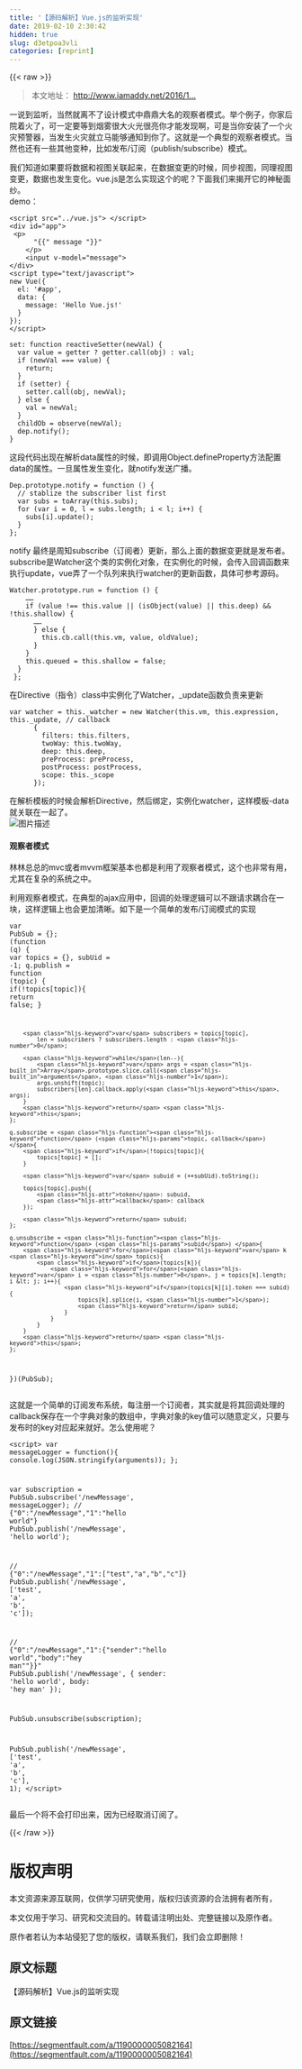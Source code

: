 ```yaml
---
title: '【源码解析】Vue.js的监听实现' 
date: 2019-02-10 2:30:42
hidden: true
slug: d3etpoa3vli
categories: [reprint]
---
```


{{< raw >}}

                    
<blockquote><p>本文地址： <a href="http://www.iamaddy.net/2016/11/vue-js-monitor-realize/" rel="nofollow noreferrer" target="_blank">http://www.iamaddy.net/2016/1...</a></p></blockquote>
<p>一说到监听，当然就离不了设计模式中鼎鼎大名的观察者模式。举个例子，你家后院着火了，可一定要等到烟雾很大火光很亮你才能发现啊，可是当你安装了一个火灾预警器，当发生火灾就立马能够通知到你了。这就是一个典型的观察者模式。当然也还有一些其他变种，比如发布/订阅（publish/subscribe）模式。</p>
<p>我们知道如果要将数据和视图关联起来，在数据变更的时候，同步视图，同理视图变更，数据也发生变化。vue.js是怎么实现这个的呢？下面我们来揭开它的神秘面纱。<br>demo：</p>
<div class="widget-codetool" style="display:none;">
      <div class="widget-codetool--inner">
      <span class="selectCode code-tool" data-toggle="tooltip" data-placement="top" title="" data-original-title="全选"></span>
      <span type="button" class="copyCode code-tool" data-toggle="tooltip" data-placement="top" data-clipboard-text="<script src=&quot;../vue.js&quot;> </script>
<div id=&quot;app&quot;>
 <p>
      "{{" message "}}"
    </p>
    <input v-model=&quot;message&quot;>
</div>
<script type=&quot;text/javascript&quot;>
new Vue({
  el: '#app',
  data: {
    message: 'Hello Vue.js!'
  }
});
</script>
" title="" data-original-title="复制"></span>
      <span type="button" class="saveToNote code-tool" data-toggle="tooltip" data-placement="top" title="" data-original-title="放进笔记"></span>
      </div>
      </div><pre class="hljs django"><code><span class="xml"><span class="hljs-tag">&lt;<span class="hljs-name">script</span> <span class="hljs-attr">src</span>=<span class="hljs-string">"../vue.js"</span>&gt;</span><span class="undefined"> </span><span class="hljs-tag">&lt;/<span class="hljs-name">script</span>&gt;</span>
<span class="hljs-tag">&lt;<span class="hljs-name">div</span> <span class="hljs-attr">id</span>=<span class="hljs-string">"app"</span>&gt;</span>
 <span class="hljs-tag">&lt;<span class="hljs-name">p</span>&gt;</span>
      </span><span class="hljs-template-variable">"{{" message "}}"</span><span class="xml">
    <span class="hljs-tag">&lt;/<span class="hljs-name">p</span>&gt;</span>
    <span class="hljs-tag">&lt;<span class="hljs-name">input</span> <span class="hljs-attr">v-model</span>=<span class="hljs-string">"message"</span>&gt;</span>
<span class="hljs-tag">&lt;/<span class="hljs-name">div</span>&gt;</span>
<span class="hljs-tag">&lt;<span class="hljs-name">script</span> <span class="hljs-attr">type</span>=<span class="hljs-string">"text/javascript"</span>&gt;</span><span class="actionscript">
<span class="hljs-keyword">new</span> Vue({
  el: <span class="hljs-string">'#app'</span>,
  data: {
    message: <span class="hljs-string">'Hello Vue.js!'</span>
  }
});
</span><span class="hljs-tag">&lt;/<span class="hljs-name">script</span>&gt;</span>
</span></code></pre>
<div class="widget-codetool" style="display:none;">
      <div class="widget-codetool--inner">
      <span class="selectCode code-tool" data-toggle="tooltip" data-placement="top" title="" data-original-title="全选"></span>
      <span type="button" class="copyCode code-tool" data-toggle="tooltip" data-placement="top" data-clipboard-text="set: function reactiveSetter(newVal) {
  var value = getter ? getter.call(obj) : val;
  if (newVal === value) {
    return;
  }
  if (setter) {
    setter.call(obj, newVal);
  } else {
    val = newVal;
  }
  childOb = observe(newVal);
  dep.notify();
}" title="" data-original-title="复制"></span>
      <span type="button" class="saveToNote code-tool" data-toggle="tooltip" data-placement="top" title="" data-original-title="放进笔记"></span>
      </div>
      </div><pre class="hljs haxe"><code><span class="hljs-keyword">set</span>: <span class="hljs-type">function reactiveSetter</span>(<span class="hljs-keyword">new</span><span class="hljs-type">Val</span>) {
  <span class="hljs-keyword">var</span> value = getter ? getter.call(obj) : <span class="hljs-type">val</span>;
  <span class="hljs-keyword">if</span> (<span class="hljs-keyword">new</span><span class="hljs-type">Val</span> === value) {
    <span class="hljs-keyword">return</span>;
  }
  <span class="hljs-keyword">if</span> (setter) {
    setter.call(obj, <span class="hljs-keyword">new</span><span class="hljs-type">Val</span>);
  } <span class="hljs-keyword">else</span> {
    val = <span class="hljs-keyword">new</span><span class="hljs-type">Val</span>;
  }
  childOb = observe(<span class="hljs-keyword">new</span><span class="hljs-type">Val</span>);
  dep.notify();
}</code></pre>
<p>这段代码出现在解析data属性的时候，即调用Object.defineProperty方法配置data的属性。一旦属性发生变化，就notify发送广播。</p>
<div class="widget-codetool" style="display:none;">
      <div class="widget-codetool--inner">
      <span class="selectCode code-tool" data-toggle="tooltip" data-placement="top" title="" data-original-title="全选"></span>
      <span type="button" class="copyCode code-tool" data-toggle="tooltip" data-placement="top" data-clipboard-text="Dep.prototype.notify = function () {
  // stablize the subscriber list first
  var subs = toArray(this.subs);
  for (var i = 0, l = subs.length; i < l; i++) {
    subs[i].update();
  }
};" title="" data-original-title="复制"></span>
      <span type="button" class="saveToNote code-tool" data-toggle="tooltip" data-placement="top" title="" data-original-title="放进笔记"></span>
      </div>
      </div><pre class="hljs actionscript"><code>Dep.prototype.notify = <span class="hljs-function"><span class="hljs-keyword">function</span> <span class="hljs-params">()</span> </span>{
  <span class="hljs-comment">// stablize the subscriber list first</span>
  <span class="hljs-keyword">var</span> subs = toArray(<span class="hljs-keyword">this</span>.subs);
  <span class="hljs-keyword">for</span> (<span class="hljs-keyword">var</span> i = <span class="hljs-number">0</span>, l = subs.length; i &lt; l; i++) {
    subs[i].update();
  }
};</code></pre>
<p>notify 最终是周知subscribe（订阅者）更新，那么上面的数据变更就是发布者。<br>subscribe是Watcher这个类的实例化对象，在实例化的时候，会传入回调函数来执行update，vue弄了一个队列来执行watcher的更新函数，具体可参考源码。</p>
<div class="widget-codetool" style="display:none;">
      <div class="widget-codetool--inner">
      <span class="selectCode code-tool" data-toggle="tooltip" data-placement="top" title="" data-original-title="全选"></span>
      <span type="button" class="copyCode code-tool" data-toggle="tooltip" data-placement="top" data-clipboard-text="Watcher.prototype.run = function () {
    ……
    if (value !== this.value || (isObject(value) || this.deep) &amp;&amp; !this.shallow) {
      ……
      } else {
        this.cb.call(this.vm, value, oldValue);
      }
    }
    this.queued = this.shallow = false;
  }
 };" title="" data-original-title="复制"></span>
      <span type="button" class="saveToNote code-tool" data-toggle="tooltip" data-placement="top" title="" data-original-title="放进笔记"></span>
      </div>
      </div><pre class="hljs kotlin"><code>Watcher.prototype.run = function () {
    ……
    <span class="hljs-keyword">if</span> (value !== <span class="hljs-keyword">this</span>.value || (isObject(value) || <span class="hljs-keyword">this</span>.deep) &amp;&amp; !<span class="hljs-keyword">this</span>.shallow) {
      ……
      } <span class="hljs-keyword">else</span> {
        <span class="hljs-keyword">this</span>.cb.call(<span class="hljs-keyword">this</span>.vm, value, oldValue);
      }
    }
    <span class="hljs-keyword">this</span>.queued = <span class="hljs-keyword">this</span>.shallow = <span class="hljs-literal">false</span>;
  }
 };</code></pre>
<p>在Directive（指令）class中实例化了Watcher，_update函数负责来更新</p>
<div class="widget-codetool" style="display:none;">
      <div class="widget-codetool--inner">
      <span class="selectCode code-tool" data-toggle="tooltip" data-placement="top" title="" data-original-title="全选"></span>
      <span type="button" class="copyCode code-tool" data-toggle="tooltip" data-placement="top" data-clipboard-text="var watcher = this._watcher = new Watcher(this.vm, this.expression, this._update, // callback
      {
        filters: this.filters,
        twoWay: this.twoWay,
        deep: this.deep,
        preProcess: preProcess,
        postProcess: postProcess,
        scope: this._scope
      });" title="" data-original-title="复制"></span>
      <span type="button" class="saveToNote code-tool" data-toggle="tooltip" data-placement="top" title="" data-original-title="放进笔记"></span>
      </div>
      </div><pre class="hljs kotlin"><code><span class="hljs-keyword">var</span> watcher = <span class="hljs-keyword">this</span>._watcher = new Watcher(<span class="hljs-keyword">this</span>.vm, <span class="hljs-keyword">this</span>.expression, <span class="hljs-keyword">this</span>._update, <span class="hljs-comment">// callback</span>
      {
        filters: <span class="hljs-keyword">this</span>.filters,
        twoWay: <span class="hljs-keyword">this</span>.twoWay,
        deep: <span class="hljs-keyword">this</span>.deep,
        preProcess: preProcess,
        postProcess: postProcess,
        scope: <span class="hljs-keyword">this</span>._scope
      });</code></pre>
<p>在解析模板的时候会解析Directive，然后绑定，实例化watcher，这样模板-data就关联在一起了。<br><span class="img-wrap"><img data-src="/img/bVvugw?w=1592&amp;h=512" src="https://static.alili.tech/img/bVvugw?w=1592&amp;h=512" alt="图片描述" title="图片描述" style="cursor: pointer;"></span></p>
<h4>观察者模式</h4>
<p>林林总总的mvc或者mvvm框架基本也都是利用了观察者模式，这个也非常有用，尤其在复杂的系统之中。</p>
<p>利用观察者模式，在典型的ajax应用中，回调的处理逻辑可以不跟请求耦合在一块，这样逻辑上也会更加清晰。如下是一个简单的发布/订阅模式的实现</p>
<div class="widget-codetool" style="display:none;">
      <div class="widget-codetool--inner">
      <span class="selectCode code-tool" data-toggle="tooltip" data-placement="top" title="" data-original-title="全选"></span>
      <span type="button" class="copyCode code-tool" data-toggle="tooltip" data-placement="top" data-clipboard-text="var PubSub = {};
(function (q) {
    var topics = {}, subUid = -1;
    q.publish = function (topic) {
        if(!topics[topic]){
            return false;
        }

        var subscribers = topics[topic],
            len = subscribers ? subscribers.length : 0;

        while(len--){
            var args = Array.prototype.slice.call(arguments, 1);
            args.unshift(topic);
            subscribers[len].callback.apply(this, args);
        }
        return this;
    };

    q.subscribe = function (topic, callback) {
        if(!topics[topic]){
            topics[topic] = [];
        }

        var subuid = (++subUid).toString();

        topics[topic].push({
            token: subuid,
            callback: callback
        });

        return subuid;
    };

    q.unsubscribe = function (subid) {
        for(var k in topics){
            if(topics[k]){
                for(var i = 0, j = topics[k].length; i < j; i++){
                    if(topics[k][i].token === subid){
                        topics[k].splice(i, 1);
                        return subid;
                    }
                }
            }
        }
        return this;
    };
})(PubSub);" title="" data-original-title="复制"></span>
      <span type="button" class="saveToNote code-tool" data-toggle="tooltip" data-placement="top" title="" data-original-title="放进笔记"></span>
      </div>
      </div><pre class="hljs javascript"><code><span class="hljs-keyword">var</span> PubSub = {};
(<span class="hljs-function"><span class="hljs-keyword">function</span> (<span class="hljs-params">q</span>) </span>{
    <span class="hljs-keyword">var</span> topics = {}, subUid = <span class="hljs-number">-1</span>;
    q.publish = <span class="hljs-function"><span class="hljs-keyword">function</span> (<span class="hljs-params">topic</span>) </span>{
        <span class="hljs-keyword">if</span>(!topics[topic]){
            <span class="hljs-keyword">return</span> <span class="hljs-literal">false</span>;
        }

        <span class="hljs-keyword">var</span> subscribers = topics[topic],
            len = subscribers ? subscribers.length : <span class="hljs-number">0</span>;

        <span class="hljs-keyword">while</span>(len--){
            <span class="hljs-keyword">var</span> args = <span class="hljs-built_in">Array</span>.prototype.slice.call(<span class="hljs-built_in">arguments</span>, <span class="hljs-number">1</span>);
            args.unshift(topic);
            subscribers[len].callback.apply(<span class="hljs-keyword">this</span>, args);
        }
        <span class="hljs-keyword">return</span> <span class="hljs-keyword">this</span>;
    };

    q.subscribe = <span class="hljs-function"><span class="hljs-keyword">function</span> (<span class="hljs-params">topic, callback</span>) </span>{
        <span class="hljs-keyword">if</span>(!topics[topic]){
            topics[topic] = [];
        }

        <span class="hljs-keyword">var</span> subuid = (++subUid).toString();

        topics[topic].push({
            <span class="hljs-attr">token</span>: subuid,
            <span class="hljs-attr">callback</span>: callback
        });

        <span class="hljs-keyword">return</span> subuid;
    };

    q.unsubscribe = <span class="hljs-function"><span class="hljs-keyword">function</span> (<span class="hljs-params">subid</span>) </span>{
        <span class="hljs-keyword">for</span>(<span class="hljs-keyword">var</span> k <span class="hljs-keyword">in</span> topics){
            <span class="hljs-keyword">if</span>(topics[k]){
                <span class="hljs-keyword">for</span>(<span class="hljs-keyword">var</span> i = <span class="hljs-number">0</span>, j = topics[k].length; i &lt; j; i++){
                    <span class="hljs-keyword">if</span>(topics[k][i].token === subid){
                        topics[k].splice(i, <span class="hljs-number">1</span>);
                        <span class="hljs-keyword">return</span> subid;
                    }
                }
            }
        }
        <span class="hljs-keyword">return</span> <span class="hljs-keyword">this</span>;
    };
})(PubSub);</code></pre>
<p>这就是一个简单的订阅发布系统，每注册一个订阅者，其实就是将其回调处理的callback保存在一个字典对象的数组中，字典对象的key值可以随意定义，只要与发布时的key对应起来就好。怎么使用呢？</p>
<div class="widget-codetool" style="display:none;">
      <div class="widget-codetool--inner">
      <span class="selectCode code-tool" data-toggle="tooltip" data-placement="top" title="" data-original-title="全选"></span>
      <span type="button" class="copyCode code-tool" data-toggle="tooltip" data-placement="top" data-clipboard-text="<script>
var messageLogger = function(){
        console.log(JSON.stringify(arguments));
    };

var subscription = PubSub.subscribe('/newMessage', messageLogger);
// {&quot;0&quot;:&quot;/newMessage&quot;,&quot;1&quot;:&quot;hello world&quot;}
PubSub.publish('/newMessage', 'hello world');

// {&quot;0&quot;:&quot;/newMessage&quot;,&quot;1&quot;:[&quot;test&quot;,&quot;a&quot;,&quot;b&quot;,&quot;c&quot;]}
PubSub.publish('/newMessage', ['test', 'a', 'b', 'c']);

// {&quot;0&quot;:&quot;/newMessage&quot;,&quot;1&quot;:{&quot;sender&quot;:&quot;hello world&quot;,&quot;body&quot;:&quot;hey man&quot;"}}"
PubSub.publish('/newMessage', {
    sender: 'hello world',
    body: 'hey man'
});

PubSub.unsubscribe(subscription);

PubSub.publish('/newMessage', ['test', 'a', 'b', 'c'], 1);
</script>
" title="" data-original-title="复制"></span>
      <span type="button" class="saveToNote code-tool" data-toggle="tooltip" data-placement="top" title="" data-original-title="放进笔记"></span>
      </div>
      </div><pre class="hljs xquery"><code>&lt;script&gt;
var messageLogger = <span class="hljs-keyword">function</span>(){
        console.log(JSON.stringify(arguments));
    };

var subscription = PubSub.subscribe(<span class="hljs-string">'/newMessage'</span>, messageLogger);
// {<span class="hljs-string">"0"</span>:<span class="hljs-string">"/newMessage"</span>,<span class="hljs-string">"1"</span>:<span class="hljs-string">"hello world"</span>}
PubSub.publish(<span class="hljs-string">'/newMessage'</span>, <span class="hljs-string">'hello world'</span>);

// {<span class="hljs-string">"0"</span>:<span class="hljs-string">"/newMessage"</span>,<span class="hljs-string">"1"</span>:[<span class="hljs-string">"test"</span>,<span class="hljs-string">"a"</span>,<span class="hljs-string">"b"</span>,<span class="hljs-string">"c"</span>]}
PubSub.publish(<span class="hljs-string">'/newMessage'</span>, [<span class="hljs-string">'test'</span>, <span class="hljs-string">'a'</span>, <span class="hljs-string">'b'</span>, <span class="hljs-string">'c'</span>]);

// {<span class="hljs-string">"0"</span>:<span class="hljs-string">"/newMessage"</span>,<span class="hljs-string">"1"</span>:{<span class="hljs-string">"sender"</span>:<span class="hljs-string">"hello world"</span>,<span class="hljs-string">"body"</span>:<span class="hljs-string">"hey man"</span>"}}"
PubSub.publish(<span class="hljs-string">'/newMessage'</span>, {
    sender: <span class="hljs-string">'hello world'</span>,
    body: <span class="hljs-string">'hey man'</span>
});

PubSub.unsubscribe(subscription);

PubSub.publish(<span class="hljs-string">'/newMessage'</span>, [<span class="hljs-string">'test'</span>, <span class="hljs-string">'a'</span>, <span class="hljs-string">'b'</span>, <span class="hljs-string">'c'</span>], <span class="hljs-number">1</span>);
&lt;/script&gt;
</code></pre>
<p>最后一个将不会打印出来，因为已经取消订阅了。</p>

                
{{< /raw >}}

# 版权声明
本文资源来源互联网，仅供学习研究使用，版权归该资源的合法拥有者所有，

本文仅用于学习、研究和交流目的。转载请注明出处、完整链接以及原作者。

原作者若认为本站侵犯了您的版权，请联系我们，我们会立即删除！

## 原文标题
【源码解析】Vue.js的监听实现

## 原文链接
[https://segmentfault.com/a/1190000005082164](https://segmentfault.com/a/1190000005082164)

